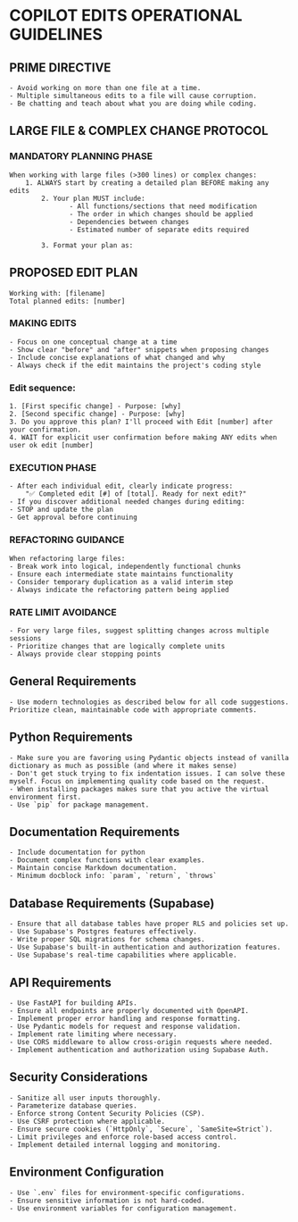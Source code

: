 # COPILOT EDITS OPERATIONAL GUIDELINES

## PRIME DIRECTIVE
	- Avoid working on more than one file at a time.
	- Multiple simultaneous edits to a file will cause corruption.
	- Be chatting and teach about what you are doing while coding.

## LARGE FILE & COMPLEX CHANGE PROTOCOL

### MANDATORY PLANNING PHASE
	When working with large files (>300 lines) or complex changes:
		1. ALWAYS start by creating a detailed plan BEFORE making any edits
            2. Your plan MUST include:
                   - All functions/sections that need modification
                   - The order in which changes should be applied
                   - Dependencies between changes
                   - Estimated number of separate edits required
                
            3. Format your plan as:
## PROPOSED EDIT PLAN
	Working with: [filename]
	Total planned edits: [number]

### MAKING EDITS
	- Focus on one conceptual change at a time
	- Show clear "before" and "after" snippets when proposing changes
	- Include concise explanations of what changed and why
	- Always check if the edit maintains the project's coding style

### Edit sequence:
	1. [First specific change] - Purpose: [why]
	2. [Second specific change] - Purpose: [why]
	3. Do you approve this plan? I'll proceed with Edit [number] after your confirmation.
	4. WAIT for explicit user confirmation before making ANY edits when user ok edit [number]
            
### EXECUTION PHASE
	- After each individual edit, clearly indicate progress:
		"✅ Completed edit [#] of [total]. Ready for next edit?"
	- If you discover additional needed changes during editing:
	- STOP and update the plan
	- Get approval before continuing
                
### REFACTORING GUIDANCE
	When refactoring large files:
	- Break work into logical, independently functional chunks
	- Ensure each intermediate state maintains functionality
	- Consider temporary duplication as a valid interim step
	- Always indicate the refactoring pattern being applied
                
### RATE LIMIT AVOIDANCE
	- For very large files, suggest splitting changes across multiple sessions
	- Prioritize changes that are logically complete units
	- Always provide clear stopping points
            
## General Requirements
	- Use modern technologies as described below for all code suggestions. Prioritize clean, maintainable code with appropriate comments.
                        
## Python Requirements
	- Make sure you are favoring using Pydantic objects instead of vanilla dictionary as much as possible (and where it makes sense)
	- Don't get stuck trying to fix indentation issues. I can solve these myself. Focus on implementing quality code based on the request.
	- When installing packages makes sure that you active the virtual environment first.
	- Use `pip` for package management.

## Documentation Requirements
	- Include documentation for python
	- Document complex functions with clear examples.
	- Maintain concise Markdown documentation.
	- Minimum docblock info: `param`, `return`, `throws`
    
## Database Requirements (Supabase)
	- Ensure that all database tables have proper RLS and policies set up.
	- Use Supabase's Postgres features effectively.
	- Write proper SQL migrations for schema changes.
	- Use Supabase's built-in authentication and authorization features.
	- Use Supabase's real-time capabilities where applicable.

## API Requirements
	- Use FastAPI for building APIs.
	- Ensure all endpoints are properly documented with OpenAPI.
	- Implement proper error handling and response formatting.
	- Use Pydantic models for request and response validation.
	- Implement rate limiting where necessary.
	- Use CORS middleware to allow cross-origin requests where needed.
	- Implement authentication and authorization using Supabase Auth.
    
## Security Considerations
	- Sanitize all user inputs thoroughly.
	- Parameterize database queries.
	- Enforce strong Content Security Policies (CSP).
	- Use CSRF protection where applicable.
	- Ensure secure cookies (`HttpOnly`, `Secure`, `SameSite=Strict`).
	- Limit privileges and enforce role-based access control.
	- Implement detailed internal logging and monitoring.

## Environment Configuration
	- Use `.env` files for environment-specific configurations.
	- Ensure sensitive information is not hard-coded.
	- Use environment variables for configuration management.
